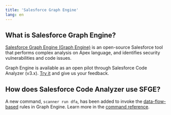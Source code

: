 ```yaml
---
title: 'Salesforce Graph Engine'
lang: en
---
```

## What is Salesforce Graph Engine?
[Salesforce Graph Engine (Graph Engine)](./en/v3.x/salesforce-graph-engine/introduction/) is an open-source Salesforce tool that performs complex analysis on Apex language, and identifies security vulnerabilities and code issues.

Graph Engine is available as an open pilot through Salesforce Code Analyzer (v3.x). [Try it](./en/v3.x/salesforce-graph-engine/try-it-yourself/) and give us your feedback.

## How does Salesforce Code Analyzer use SFGE?
A new command, `scanner run dfa`, has been added to invoke the [data-flow-based](./en/v3.x/salesforce-graph-engine/working-with-sfge/) rules in Graph Engine. Learn more in the [command reference](./en/v3.x/scanner-commands/dfa/).
